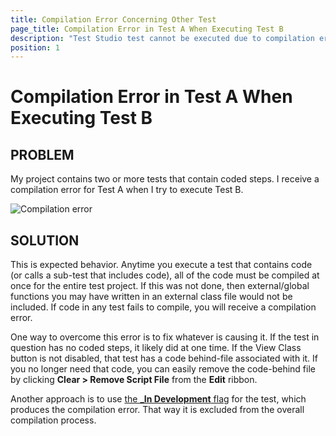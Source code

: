```yaml
---
title: Compilation Error Concerning Other Test
page_title: Compilation Error in Test A When Executing Test B
description: "Test Studio test cannot be executed due to compilation errors related to other tests in the same project."
position: 1
---
```

# Compilation Error in Test A When Executing Test B

## PROBLEM

My project contains two or more tests that contain coded steps. I receive a compilation error for Test A when I try to execute Test B.

![Compilation error][1]

## SOLUTION

This is expected behavior. Anytime you execute a test that contains code (or calls a sub-test that includes code), all of the code must be compiled at once for the entire test project. If this was not done, then external/global functions you may have written in an external class file would not be included. If code in any test fails to compile, you will receive a compilation error.

One way to overcome this error is to fix whatever is causing it. If the test in question has no coded steps, it likely did at one time. If the View Class button is not disabled, that test has a code behind-file associated with it. If you no longer need that code, you can easily remove the code-behind file by clicking **Clear > Remove Script File** from the **Edit** ribbon.

Another approach is to use <a href="/features/test-maintenance/tests-in-development" target="_blank">the ___In Development__ flag</a> for the test, which produces the compilation error. That way it is excluded from the overall compilation process.

[1]: /img/troubleshooting-guide/test-execution-problems-tg/compilation-error-other-test/fig1.png